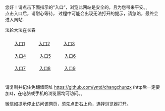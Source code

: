 您好！请点击下面指示的“入口”，浏览此网站是安全的，且为您带来平安。。 <br/>
点击入口后，请耐心等待， 过程中可能会出现无法打开的提示，请忽略，最终会进入网站. </br>

法轮大法在长春<br/>
<div style="padding:10px"><a style="margin:20px" target="_blank" href="https://dzs92ffefnlw9.cloudfront.net/2Qpsp?bjpqhegv" id="ccLink1" rel="nofollow">入口1</a> <a target="_blank" style="margin:20px" href="https://d3ifcwezkb8o3d.cloudfront.net/2Qpsp?oddkfe" id="ccLink2" rel="nofollow">入口2</a> <a style="margin:20px" target="_blank" href="https://d2nhnbq3cgix8e.cloudfront.net/2Qpsp?joief" id="ccLink3" rel="nofollow">入口3</a></div>

<div style="padding:10px" ><a style="margin:20px" target="_blank" href="https://dzs92ffefnlw9.cloudfront.net/2Qpsp?bjpqhegv" id="ccLink4" rel="nofollow">入口4</a> <a style="margin:20px" href="https://d3ifcwezkb8o3d.cloudfront.net/2Qpsp?oddkfe" target="_blank" id="ccLink5" rel="nofollow">入口5</a> <a style="margin:20px" href="https://d2nhnbq3cgix8e.cloudfront.net/2Qpsp?joief" target="_blank" id="ccLink6" rel="nofollow">入口6</a></div>

<div style="padding:10px"><a style="margin:20px" target="_blank" href="https://dzs92ffefnlw9.cloudfront.net/2Qpsp?bjpqhegv" id="ccLink7" rel="nofollow">入口7</a> <a style="margin:20px" href="https://d3ifcwezkb8o3d.cloudfront.net/2Qpsp?oddkfe" target="_blank" id="ccLink8" rel="nofollow">入口8</a> <a style="margin:20px" target="_blank" href="https://d2nhnbq3cgix8e.cloudfront.net/2Qpsp?joief" id="ccLink9" rel="nofollow">入口9</a></div>

<br/>



请复制并记住免翻墙网址 https://github.com/yntd/changchunzx (http后一定要加s)，在电脑或手机的浏览器均可访问。。<br/>

微信如提示停止访问该网页，须先点击右上角，选择浏览器打开。
